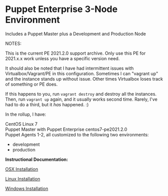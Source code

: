 # Puppet Enterprise 3-Node Environment
Includes a Puppet Master plus a Development and Production Node

NOTES:

This is the current PE 2021.2.0 support archive. Only use this PE for 2021.x.x work unless
you have a specific version need.

It should also be noted that I have had intermittent issues with Virtualbox/Vagrant/PE in this
configuration. Sometimes I can "vagrant up" and the instance stands up without issue. Other times
Virtualbox loses track of something or PE does.


If this happens to you, run `vagrant destroy` and destroy all the instances.
Then, run `vagrant up` again, and it usually works second time. Rarely,
I've had to do a third, but it _has_ happened. :)


In the rollup, I have:

CentOS Linux 7<br>
Puppet Master with Puppet Enterprise centos7-pe2021.2.0<br>
Puppet Agents 1-2, all customized to the following two environments:<br>
- development<br>
- production<br>

**Instructional Documentation:**

[OSX Installation](https://github.com/cvquesty/centos7-pe2021.2.0/blob/master/docs/README_OSX.md)

[Linux Installation](https://github.com/cvquesty/centos7-pe2021.2.0/blob/master/docs/README_Linux.md)

[Windows Installation](https://github.com/cvquesty/centos7-pe2021.2.0/blob/master/docs/README_Winows.md)
